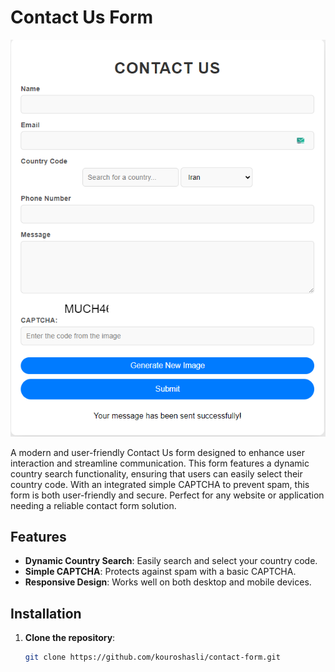 # Contact Us Form
![Description of Image](screenshot.png)


A modern and user-friendly Contact Us form designed to enhance user interaction and streamline communication. This form features a dynamic country search functionality, ensuring that users can easily select their country code. With an integrated simple CAPTCHA to prevent spam, this form is both user-friendly and secure. Perfect for any website or application needing a reliable contact form solution.

## Features

- **Dynamic Country Search**: Easily search and select your country code.
- **Simple CAPTCHA**: Protects against spam with a basic CAPTCHA.
- **Responsive Design**: Works well on both desktop and mobile devices.

## Installation

1. **Clone the repository**:
   ```bash
   git clone https://github.com/kouroshasli/contact-form.git
